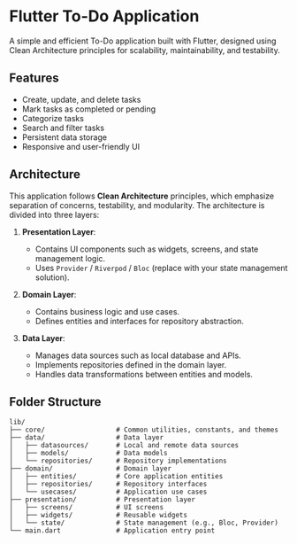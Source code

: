 # Flutter To-Do Application

A simple and efficient To-Do application built with Flutter, designed using Clean Architecture principles for scalability, maintainability, and testability.

## Features

- Create, update, and delete tasks
- Mark tasks as completed or pending
- Categorize tasks
- Search and filter tasks
- Persistent data storage
- Responsive and user-friendly UI

## Architecture

This application follows **Clean Architecture** principles, which emphasize separation of concerns, testability, and modularity. The architecture is divided into three layers:

1. **Presentation Layer**:
    - Contains UI components such as widgets, screens, and state management logic.
    - Uses `Provider` / `Riverpod` / `Bloc` (replace with your state management solution).

2. **Domain Layer**:
    - Contains business logic and use cases.
    - Defines entities and interfaces for repository abstraction.

3. **Data Layer**:
    - Manages data sources such as local database and APIs.
    - Implements repositories defined in the domain layer.
    - Handles data transformations between entities and models.

## Folder Structure

```plaintext
lib/
├── core/                  # Common utilities, constants, and themes
├── data/                  # Data layer
│   ├── datasources/       # Local and remote data sources
│   ├── models/            # Data models
│   └── repositories/      # Repository implementations
├── domain/                # Domain layer
│   ├── entities/          # Core application entities
│   ├── repositories/      # Repository interfaces
│   └── usecases/          # Application use cases
├── presentation/          # Presentation layer
│   ├── screens/           # UI screens
│   ├── widgets/           # Reusable widgets
│   └── state/             # State management (e.g., Bloc, Provider)
└── main.dart              # Application entry point
